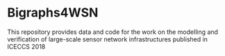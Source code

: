 # Bigraphs4WSN
This repository provides data and code for the work on the modelling and verification of large-scale sensor network infrastructures published in ICECCS 2018
